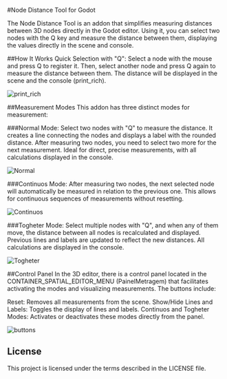 #Node Distance Tool for Godot

The Node Distance Tool is an addon that simplifies measuring distances between 3D nodes directly in the Godot editor. Using it, you can select two nodes with the Q key and measure the distance between them, displaying the values directly in the scene and console.

##How It Works
Quick Selection with "Q": Select a node with the mouse and press Q to register it. Then, select another node and press Q again to measure the distance between them. The distance will be displayed in the scene and the console (print_rich).

![print_rich](https://github.com/user-attachments/assets/d16f1619-196c-41c7-b6eb-6c6d461ed6c9)

##Measurement Modes
This addon has three distinct modes for measurement:

###Normal Mode: Select two nodes with "Q" to measure the distance. It creates a line connecting the nodes and displays a label with the rounded distance. After measuring two nodes, you need to select two more for the next measurement. Ideal for direct, precise measurements, with all calculations displayed in the console.

![Normal](https://github.com/user-attachments/assets/7b2a3e40-42ed-43fc-bc88-cc54ff11cd3d)

###Continuos Mode: After measuring two nodes, the next selected node will automatically be measured in relation to the previous one. This allows for continuous sequences of measurements without resetting.

![Continuos](https://github.com/user-attachments/assets/20d1e2b7-1c35-40e9-95b6-43bcb7d72d17)

###Togheter Mode: Select multiple nodes with "Q", and when any of them move, the distance between all nodes is recalculated and displayed. Previous lines and labels are updated to reflect the new distances. All calculations are displayed in the console.

![Togheter](https://github.com/user-attachments/assets/03c706b3-90f4-4dd7-a86c-eab3890f8a29)

##Control Panel
In the 3D editor, there is a control panel located in the CONTAINER_SPATIAL_EDITOR_MENU (PainelMetragem) that facilitates activating the modes and visualizing measurements. The buttons include:

Reset: Removes all measurements from the scene.
Show/Hide Lines and Labels: Toggles the display of lines and labels.
Continuos and Togheter Modes: Activates or deactivates these modes directly from the panel.

![buttons](https://github.com/user-attachments/assets/25110eb6-6b05-4788-8eb5-45fe1ebfe316)

## License
This project is licensed under the terms described in the LICENSE file.



